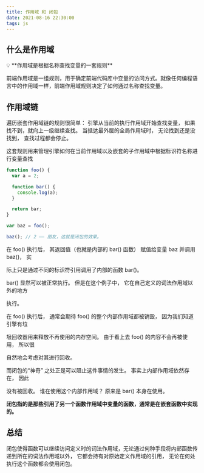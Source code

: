 ```yaml
---
title: 作用域 和 闭包
date: 2021-08-16 22:30:00
tags: js
---
```


## 什么是作用域

<aside>
💡 **作用域是根据名称查找变量的一套规则**

</aside>

前端作用域是一组规则，用于确定前端代码库中变量的访问方式。就像任何编程语言中的作用域一样，前端作用域规则决定了如何通过名称查找变量。

## 作用域链

遍历嵌套作用域链的规则很简单： 引擎从当前的执行作用域开始查找变量， 如果找不到，就向上一级继续查找。 当抵达最外层的全局作用域时， 无论找到还是没找到， 查找过程都会停止。

这套规则用来管理引擎如何在当前作用域以及嵌套的子作用域中根据标识符名称进行变量查找

```jsx
function foo() {
  var a = 2;

  function bar() {
    console.log(a);
  }

  return bar;
}

var baz = foo();

baz(); // 2 —— 朋友，这就是闭包的效果。
```

在 foo() 执行后， 其返回值（也就是内部的 bar() 函数） 赋值给变量 baz 并调用 baz()， 实

际上只是通过不同的标识符引用调用了内部的函数 bar()。

bar() 显然可以被正常执行。 但是在这个例子中， 它在自己定义的词法作用域以外的地方

执行。

在 foo() 执行后， 通常会期待 foo() 的整个内部作用域都被销毁， 因为我们知道引擎有垃

圾回收器用来释放不再使用的内存空间。 由于看上去 foo() 的内容不会再被使用， 所以很

自然地会考虑对其进行回收。

而闭包的“神奇” 之处正是可以阻止这件事情的发生。 事实上内部作用域依然存在， 因此

没有被回收。 谁在使用这个内部作用域？ 原来是 bar() 本身在使用。

**闭包指的是那些引用了另一个函数作用域中变量的函数，通常是在嵌套函数中实现的。**

## 总结

闭包使得函数可以继续访问定义时的词法作用域，无论通过何种手段将内部函数传递到所在的词法作用域以外， 它都会持有对原始定义作用域的引用， 无论在何处执行这个函数都会使用闭包。